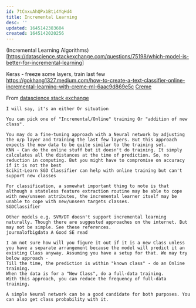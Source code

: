 ```yaml
---
id: 7tCnxuAhQPxbBti4YqHd4
title: Incremental Learning
desc: ''
updated: 1645142383604
created: 1645142020256
---
```


(Incremental Learning Algorithms)[https://datascience.stackexchange.com/questions/75198/which-model-is-better-for-incremental-learning]

Keras - freeze some layers, train last few
https://gokhang1327.medium.com/how-to-create-a-text-classifier-online-incremental-learning-with-creme-ml-6aac9d869e5c
[Creme](https://pypi.org/project/creme/)


From [datascience stack exchange ](https://datascience.stackexchange.com/questions/75198/which-model-is-better-for-incremental-learning)
```
I will say, it's an either Or situation

You can pick one of "Incremental/Online" training Or "addition of new class".

You may do a fine-tuning approach with a Neural network by adjusting the o/p layer and training the last few layers. But this approach expects the new data to be quite similar to the training set.
KNN - Can do the online stuff but it doesn't do training. It simply calculates all the distances at the time of prediction. So, no reduction in computing. But you might have to compromise on accuracy if it is not the best
Scikit-Learn SGD Classifier can help with online training but can't support new classes

For classification, a somewhat important thing to note is that although a stateless feature extraction routine may be able to cope with new/unseen attributes, the incremental learner itself may be unable to cope with new/unseen targets classes.
SGDClassifier

Other models e.g. SVM/DT doesn't support incremental learning naturally. Though there are suggested approaches on the internet. But may not be simple. See these references.
journalofbigdata A Good SE read

I am not sure how will you figure it out if it is a new Class unless you have a separate arrangement because the model will predict it an existing Class anyway. Assuming you have a setup for that. We may try below approach -
Till the time, the prediction is within "known class" - do an Online training.
When the data is for a "New Class", do a full-data training.
With this approach, you can reduce the frequency of full-data training.

A simple Neural network can be a good candidate for both purposes. You can also get class probability with it.
```

